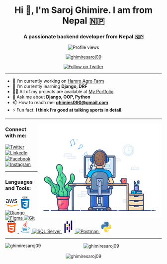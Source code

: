 <h1 align="center">Hi 👋, I'm Saroj Ghimire. I am from Nepal 🇳🇵</h1>
<h3 align="center">A passionate backend developer from Nepal 🇳🇵</h3>

<p align="center">
  <img src="https://komarev.com/ghpvc/?username=ghimiresaroj09&label=Profile%20views&color=0e75b6&style=flat" alt="Profile views" />
</p>

<p align="center">
  <a href="https://github.com/ryo-ma/github-profile-trophy">
    <img src="https://github-profile-trophy.vercel.app/?username=ghimiresaroj09" alt="ghimiresaroj09" />
  </a>
</p>

<p align="center">
  <a href="https://twitter.com/sg_cfc02cl" target="blank">
    <img src="https://img.shields.io/twitter/follow/sg_cfc02cl?logo=twitter&style=for-the-badge" alt="Follow on Twitter" />
  </a>
</p>

---

- 🔭 I’m currently working on [Hamro Agro Farm](https://github.com/ghimiresaroj09/hamroagrofarm)
- 🌱 I’m currently learning **Django, DRF**
- 👨‍💻 All of my projects are available at [My Portfolio](https://www.ghimiresaroj09.com.np/)
- 💬 Ask me about **Django, OOP, Python**
- 📫 How to reach me: **ghimies090@gmail.com**
- ⚡ Fun fact: **I think I’m good at talking sports in detail.**

---

<img align="right" height="300" src="https://raw.githubusercontent.com/jsuarezruiz/jsuarezruiz/master/images/coding.gif" />

<h3 align="left">Connect with me:</h3>
<p align="left">
  <a href="https://twitter.com/sg_cfc02cl" target="blank">
    <img align="center" src="https://raw.githubusercontent.com/rahuldkjain/github-profile-readme-generator/master/src/images/icons/Social/twitter.svg" alt="Twitter" height="30" width="40" />
  </a>
  <a href="https://linkedin.com/in/ghimiresaroj" target="blank">
    <img align="center" src="https://raw.githubusercontent.com/rahuldkjain/github-profile-readme-generator/master/src/images/icons/Social/linked-in-alt.svg" alt="LinkedIn" height="30" width="40" />
  </a>
  <a href="https://fb.com/ghimiresaroj" target="blank">
    <img align="center" src="https://raw.githubusercontent.com/rahuldkjain/github-profile-readme-generator/master/src/images/icons/Social/facebook.svg" alt="Facebook" height="30" width="40" />
  </a>
  <a href="https://instagram.com/ghimire_saroj09" target="blank">
    <img align="center" src="https://raw.githubusercontent.com/rahuldkjain/github-profile-readme-generator/master/src/images/icons/Social/instagram.svg" alt="Instagram" height="30" width="40" />
  </a>
</p>


---

<h3 align="left">Languages and Tools:</h3>
<p align="left">
  <a href="https://aws.amazon.com" target="_blank" rel="noreferrer">
    <img src="https://raw.githubusercontent.com/devicons/devicon/master/icons/amazonwebservices/amazonwebservices-original-wordmark.svg" alt="AWS" width="40" height="40"/>
  </a>
  <a href="https://www.w3schools.com/css/" target="_blank" rel="noreferrer">
    <img src="https://raw.githubusercontent.com/devicons/devicon/master/icons/css3/css3-original-wordmark.svg" alt="CSS3" width="40" height="40"/>
  </a>
  <a href="https://www.djangoproject.com/" target="_blank" rel="noreferrer">
    <img src="https://cdn.worldvectorlogo.com/logos/django.svg" alt="Django" width="40" height="40"/>
  </a>
  <a href="https://www.figma.com/" target="_blank" rel="noreferrer">
    <img src="https://www.vectorlogo.zone/logos/figma/figma-icon.svg" alt="Figma" width="40" height="40"/>
  </a>
  <a href="https://git-scm.com/" target="_blank" rel="noreferrer">
    <img src="https://www.vectorlogo.zone/logos/git-scm/git-scm-icon.svg" alt="Git" width="40" height="40"/>
  </a>
  <a href="https://www.w3.org/html/" target="_blank" rel="noreferrer">
    <img src="https://raw.githubusercontent.com/devicons/devicon/master/icons/html5/html5-original-wordmark.svg" alt="HTML5" width="40" height="40"/>
  </a>
  <a href="https://www.java.com" target="_blank" rel="noreferrer">
    <img src="https://raw.githubusercontent.com/devicons/devicon/master/icons/java/java-original.svg" alt="Java" width="40" height="40"/>
  </a>
  <a href="https://www.microsoft.com/en-us/sql-server" target="_blank" rel="noreferrer">
    <img src="https://www.svgrepo.com/show/303229/microsoft-sql-server-logo.svg" alt="SQL Server" width="40" height="40"/>
  </a>
  <a href="https://pandas.pydata.org/" target="_blank" rel="noreferrer">
    <img src="https://raw.githubusercontent.com/devicons/devicon/2ae2a900d2f041da66e950e4d48052658d850630/icons/pandas/pandas-original.svg" alt="Pandas" width="40" height="40"/>
  </a>
  <a href="https://postman.com" target="_blank" rel="noreferrer">
    <img src="https://www.vectorlogo.zone/logos/getpostman/getpostman-icon.svg" alt="Postman" width="40" height="40"/>
  </a>
  <a href="https://www.python.org" target="_blank" rel="noreferrer">
    <img src="https://raw.githubusercontent.com/devicons/devicon/master/icons/python/python-original.svg" alt="Python" width="40" height="40"/>
  </a>
</p>

---

<p align="left">
  <img align="left" src="https://github-readme-stats.vercel.app/api/top-langs?username=ghimiresaroj09&show_icons=true&locale=en&layout=compact" alt="ghimiresaroj09" />
</p>

<p align="center">
  <img align="center" src="https://github-readme-stats.vercel.app/api?username=ghimiresaroj09&show_icons=true&locale=en" alt="ghimiresaroj09" />
</p>

<p align="center">
  <img align="center" src="https://github-readme-streak-stats.herokuapp.com/?user=ghimiresaroj09&" alt="ghimiresaroj09" />
</p>

